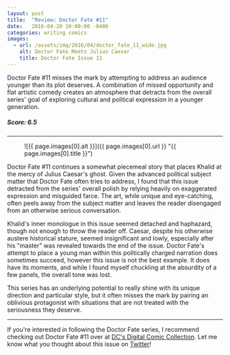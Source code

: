 ```yaml
---
layout: post
title:  "Review: Doctor Fate #11"
date:   2016-04-20 10:00:00 -0400
categories: writing comics
images:
  - url: /assets/img/2016/04/doctor_fate_11_wide.jpg
    alt: Doctor Fate Meets Julius Caesar
    title: Doctor Fate Issue 11
---
```

Doctor Fate #11 misses the mark by attempting to address an audience younger than its plot deserves. A combination of missed opportunity and flat artistic comedy creates an atmosphere that detracts from the overall series' goal of exploring cultural and political expression in a younger generation.

<h5 class="ta-center">Score: 6.5</h5>

<hr>

<figure markdown="1">
![{{ page.images[0].alt }}]({{ page.images[0].url }} "{{ page.images[0].title }}")
</figure>

Doctor Fate #11 continues a somewhat piecemeal story that places Khalid at the mercy of Julius Caesar's ghost. Given the advanced political subject matter that Doctor Fate often tries to address, I found that this issue detracted from the series' overall polish by relying heavily on exaggerated expression and misguided farce. The art, while unique and eye-catching, often peels away from the subject matter and leaves the reader disengaged from an otherwise serious conversation.

Khalid's inner monologue in this issue seemed detached and haphazard, though not enough to throw the reader off. Caesar, despite his otherwise austere historical stature, seemed insignificant and lowly, especially after his "master" was revealed towards the end of the issue. Doctor Fate's attempt to place a young man within this politically charged narration does sometimes succeed, however this issue is not the best example. It does have its moments, and while I found myself chuckling at the absurdity of a few panels, the overall tone was lost.

This series has an underlying potential to really shine with its unique direction and particular style, but it often misses the mark by pairing an oblivious protagonist with situations that are not treated with the seriousness they deserve.

<hr>

If you're interested in following the Doctor Fate series, I recommend checking out Doctor Fate #11 over at [DC's Digital Comic Collection](//www.readdcentertainment.com/Doctor-Fate-2015-11/digital-comic/T1447200115001). Let me know what you thought about this issue on [Twitter](//twitter.com/joshdrink)!
